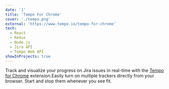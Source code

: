 ```yaml
---
date: '1'
title: 'Tempo For Chrome'
cover: './tempo.png'
external: 'https://www.tempo.io/tempo-for-chrome'
tech:
  - React
  - Redux
  - Node.js
  - Jira API
  - Tempo Web API
showInProjects: true
---
```


Track and visualize your progress on Jira issues in real-time with the [Tempo for Chrome](https://www.tempo.io/tempo-for-chrome) extension.Easily turn on multiple trackers directly from your browser. Start and stop them whenever you see fit.

